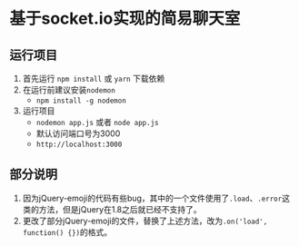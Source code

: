 # 基于socket.io实现的简易聊天室

## 运行项目
1. 首先运行 `npm install` 或 `yarn` 下载依赖
2. 在运行前建议安装`nodemon`
   - `npm install -g nodemon`
3. 运行项目
   - `nodemon app.js` 或者 `node app.js`
   - 默认访问端口号为3000
   - `http://localhost:3000`

## 部分说明
1. 因为jQuery-emoji的代码有些bug，其中的一个文件使用了`.load`、`.error`这类的方法，但是jQuery在1.8之后就已经不支持了。
2. 更改了部分jQuery-emoji的文件，替换了上述方法，改为`.on('load', function() {})`的格式。